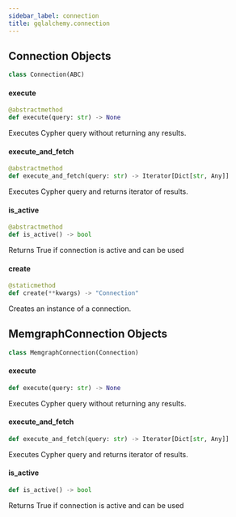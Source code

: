 ```yaml
---
sidebar_label: connection
title: gqlalchemy.connection
---
```


## Connection Objects

```python
class Connection(ABC)
```

#### execute

```python
@abstractmethod
def execute(query: str) -> None
```

Executes Cypher query without returning any results.

#### execute\_and\_fetch

```python
@abstractmethod
def execute_and_fetch(query: str) -> Iterator[Dict[str, Any]]
```

Executes Cypher query and returns iterator of results.

#### is\_active

```python
@abstractmethod
def is_active() -> bool
```

Returns True if connection is active and can be used

#### create

```python
@staticmethod
def create(**kwargs) -> "Connection"
```

Creates an instance of a connection.

## MemgraphConnection Objects

```python
class MemgraphConnection(Connection)
```

#### execute

```python
def execute(query: str) -> None
```

Executes Cypher query without returning any results.

#### execute\_and\_fetch

```python
def execute_and_fetch(query: str) -> Iterator[Dict[str, Any]]
```

Executes Cypher query and returns iterator of results.

#### is\_active

```python
def is_active() -> bool
```

Returns True if connection is active and can be used

